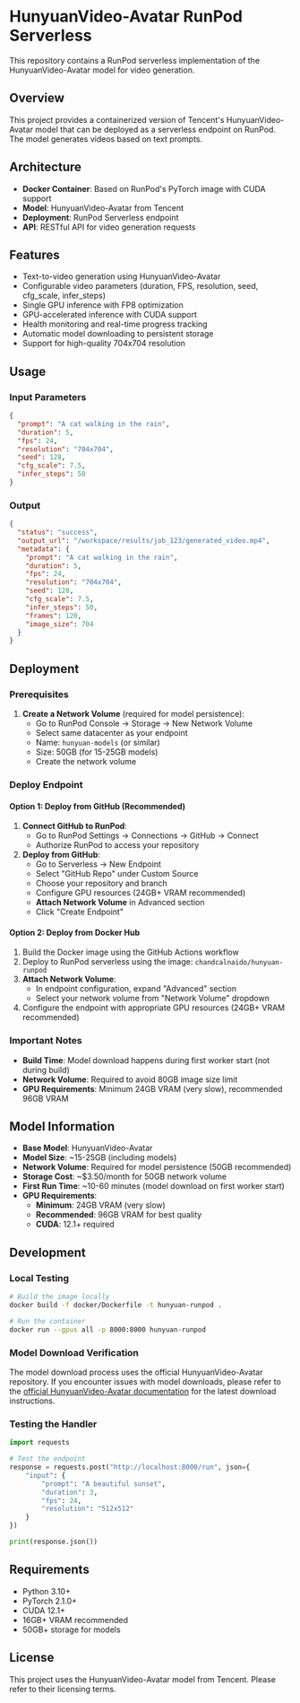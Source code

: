 # HunyuanVideo-Avatar RunPod Serverless

This repository contains a RunPod serverless implementation of the HunyuanVideo-Avatar model for video generation.

## Overview

This project provides a containerized version of Tencent's HunyuanVideo-Avatar model that can be deployed as a serverless endpoint on RunPod. The model generates videos based on text prompts.

## Architecture

- **Docker Container**: Based on RunPod's PyTorch image with CUDA support
- **Model**: HunyuanVideo-Avatar from Tencent
- **Deployment**: RunPod Serverless endpoint
- **API**: RESTful API for video generation requests

## Features

- Text-to-video generation using HunyuanVideo-Avatar
- Configurable video parameters (duration, FPS, resolution, seed, cfg_scale, infer_steps)
- Single GPU inference with FP8 optimization
- GPU-accelerated inference with CUDA support
- Health monitoring and real-time progress tracking
- Automatic model downloading to persistent storage
- Support for high-quality 704x704 resolution

## Usage

### Input Parameters

```json
{
  "prompt": "A cat walking in the rain",
  "duration": 5,
  "fps": 24,
  "resolution": "704x704",
  "seed": 128,
  "cfg_scale": 7.5,
  "infer_steps": 50
}
```

### Output

```json
{
  "status": "success",
  "output_url": "/workspace/results/job_123/generated_video.mp4",
  "metadata": {
    "prompt": "A cat walking in the rain",
    "duration": 5,
    "fps": 24,
    "resolution": "704x704",
    "seed": 128,
    "cfg_scale": 7.5,
    "infer_steps": 50,
    "frames": 120,
    "image_size": 704
  }
}
```

## Deployment

### Prerequisites
1. **Create a Network Volume** (required for model persistence):
   - Go to RunPod Console → Storage → New Network Volume
   - Select same datacenter as your endpoint
   - Name: `hunyuan-models` (or similar)
   - Size: 50GB (for 15-25GB models)
   - Create the network volume

### Deploy Endpoint

#### Option 1: Deploy from GitHub (Recommended)
1. **Connect GitHub to RunPod**:
   - Go to RunPod Settings → Connections → GitHub → Connect
   - Authorize RunPod to access your repository
2. **Deploy from GitHub**:
   - Go to Serverless → New Endpoint
   - Select "GitHub Repo" under Custom Source
   - Choose your repository and branch
   - Configure GPU resources (24GB+ VRAM recommended)
   - **Attach Network Volume** in Advanced section
   - Click "Create Endpoint"

#### Option 2: Deploy from Docker Hub
1. Build the Docker image using the GitHub Actions workflow
2. Deploy to RunPod serverless using the image: `chandcalnaido/hunyuan-runpod`
3. **Attach Network Volume**:
   - In endpoint configuration, expand "Advanced" section
   - Select your network volume from "Network Volume" dropdown
4. Configure the endpoint with appropriate GPU resources (24GB+ VRAM recommended)

### Important Notes
- **Build Time**: Model download happens during first worker start (not during build)
- **Network Volume**: Required to avoid 80GB image size limit
- **GPU Requirements**: Minimum 24GB VRAM (very slow), recommended 96GB VRAM

## Model Information

- **Base Model**: HunyuanVideo-Avatar
- **Model Size**: ~15-25GB (including models)
- **Network Volume**: Required for model persistence (50GB recommended)
- **Storage Cost**: ~$3.50/month for 50GB network volume
- **First Run Time**: ~10-60 minutes (model download on first worker start)
- **GPU Requirements**: 
  - **Minimum**: 24GB VRAM (very slow)
  - **Recommended**: 96GB VRAM for best quality
  - **CUDA**: 12.1+ required

## Development

### Local Testing

```bash
# Build the image locally
docker build -f docker/Dockerfile -t hunyuan-runpod .

# Run the container
docker run --gpus all -p 8000:8000 hunyuan-runpod
```

### Model Download Verification

The model download process uses the official HunyuanVideo-Avatar repository. If you encounter issues with model downloads, please refer to the [official HunyuanVideo-Avatar documentation](https://github.com/Tencent-Hunyuan/HunyuanVideo-Avatar) for the latest download instructions.

### Testing the Handler

```python
import requests

# Test the endpoint
response = requests.post("http://localhost:8000/run", json={
    "input": {
        "prompt": "A beautiful sunset",
        "duration": 3,
        "fps": 24,
        "resolution": "512x512"
    }
})

print(response.json())
```

## Requirements

- Python 3.10+
- PyTorch 2.1.0+
- CUDA 12.1+
- 16GB+ VRAM recommended
- 50GB+ storage for models

## License

This project uses the HunyuanVideo-Avatar model from Tencent. Please refer to their licensing terms.
